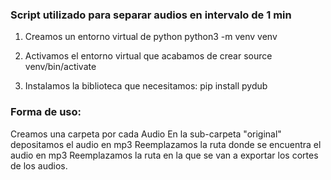 ### Script utilizado para separar audios en intervalo de 1 min

1. Creamos un entorno virtual de python
python3 -m venv venv

2. Activamos el entorno virtual que acabamos de crear
source venv/bin/activate

3. Instalamos la biblioteca que necesitamos:
pip install pydub

### Forma de uso:
Creamos una carpeta por cada Audio
En la sub-carpeta "original" depositamos el audio en mp3
Reemplazamos la ruta donde se encuentra el audio en mp3
Reemplazamos la ruta en la que se van a exportar los cortes de los audios.